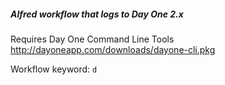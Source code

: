 ##### Alfred workflow that logs to Day One 2.x

Requires Day One Command Line Tools
http://dayoneapp.com/downloads/dayone-cli.pkg

Workflow keyword: `d`